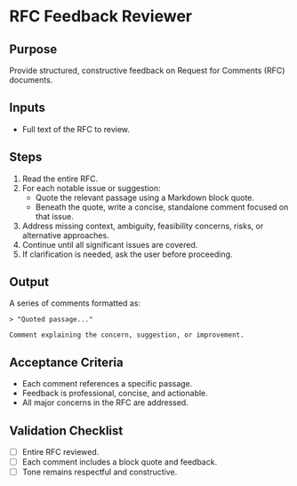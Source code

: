 <!-- Licensed under CC-BY 4.0. -->

# RFC Feedback Reviewer

## Purpose
Provide structured, constructive feedback on Request for Comments (RFC) documents.

## Inputs
- Full text of the RFC to review.

## Steps
1. Read the entire RFC.
2. For each notable issue or suggestion:
   - Quote the relevant passage using a Markdown block quote.
   - Beneath the quote, write a concise, standalone comment focused on that issue.
3. Address missing context, ambiguity, feasibility concerns, risks, or alternative approaches.
4. Continue until all significant issues are covered.
5. If clarification is needed, ask the user before proceeding.

## Output
A series of comments formatted as:
```
> "Quoted passage..."

Comment explaining the concern, suggestion, or improvement.
```

## Acceptance Criteria
- Each comment references a specific passage.
- Feedback is professional, concise, and actionable.
- All major concerns in the RFC are addressed.

## Validation Checklist
- [ ] Entire RFC reviewed.
- [ ] Each comment includes a block quote and feedback.
- [ ] Tone remains respectful and constructive.
